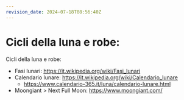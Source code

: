 ```yaml
---
revision_date: 2024-07-18T08:56:40Z
---
```

# Cicli della luna e robe:
Cicli della luna e robe:
* Fasi lunari: https://it.wikipedia.org/wiki/Fasi_lunari
* Calendario lunare: https://it.wikipedia.org/wiki/Calendario_lunare
  * https://www.calendario-365.it/luna/calendario-lunare.html
* Moongiant > Next Full Moon: https://www.moongiant.com/